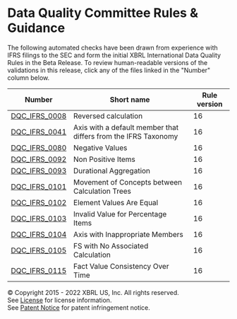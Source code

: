 # Data Quality Committee Rules &amp; Guidance

The following automated checks have been drawn from experience with IFRS filings to the SEC and form the initial XBRL International Data Quality Rules in the Beta Release. To review human-readable versions of the validations in this release, click any of the files linked in the "Number" column below.  

| Number | Short name | Rule version |
| ----- | ----- | ----- |
| [DQC_IFRS_0008](docs/DQC_IFRS_0008/DQC_0008.md) | Reversed calculation | 16 |
| [DQC_IFRS_0041](docs/DQC_IFRS_0041/DQC_0041.md) | Axis with a default member that differs from the IFRS Taxonomy | 16 |
| [DQC_IFRS_0080](docs/DQC_IFRS_0080/DQC_0080.md) | Negative Values | 16 |
| [DQC_IFRS_0092](docs/DQC_IFRS_0092/DQC_0092.md) | Non Positive Items | 16 |
| [DQC_IFRS_0093](docs/DQC_IFRS_0093/DQC_0093.md) | Durational Aggregation | 16 |
| [DQC_IFRS_0101](docs/DQC_IFRS_0101/DQC_0101.md) | Movement of Concepts between Calculation Trees | 16 |
| [DQC_IFRS_0102](docs/DQC_IFRS_0102/DQC_0102.md) | Element Values Are Equal | 16 |
| [DQC_IFRS_0103](docs/DQC_IFRS_0103/DQC_0103.md) | Invalid Value for Percentage Items | 16 |
| [DQC_IFRS_0104](docs/DQC_IFRS_0104/DQC_0104.md) | Axis with Inappropriate Members | 16 |
| [DQC_IFRS_0105](docs/DQC_IFRS_0105/DQC_0105.md) | FS with No Associated Calculation | 16 |
| [DQC_IFRS_0115](docs/DQC_IFRS_0115/DQC_0115.md) | Fact Value Consistency Over Time | 16 |

© Copyright 2015 - 2022 XBRL US, Inc. All rights reserved.   
See [License](https://xbrl.us/dqc-license) for license information.  
See [Patent Notice](https://xbrl.us/dqc-patent) for patent infringement notice.  